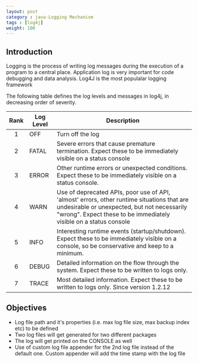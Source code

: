 ```yaml
---
layout: post
category : java-Logging Mechanism
tags : [log4j]
weight: 100
---
```


## Introduction

Logging is the process of writing log messages during the execution of a program to a central place. Application log is very important for code debugging and data analysis. Log4J is the most populalar logging framework

The following table defines the log levels and messages in log4j, in decreasing order of severity.

Rank | Log Level | Description
:---: | --- | ---
1 | OFF | Turn off the log
2 | FATAL | Severe errors that cause premature termination. Expect these to be immediately visible on a status console
3 | ERROR | Other runtime errors or unexpected conditions. Expect these to be immediately visible on a status console.
4 | WARN | Use of deprecated APIs, poor use of API, 'almost' errors, other runtime situations that are undesirable or unexpected, but not necessarily "wrong". Expect these to be immediately visible on a status console
5 | INFO | Interesting runtime events (startup/shutdown). Expect these to be immediately visible on a console, so be conservative and keep to a minimum.
6 | DEBUG | Detailed information on the flow through the system. Expect these to be written to logs only.
7 | TRACE | Most detailed information. Expect these to be written to logs only. Since version 1.2.12

## Objectives


 * Log file path and it's properties (i.e. max log file size, max backup index etc) to be defined
 * Two log files will get generated for two different packages
 * The log will get printed on the CONSOLE as well
 * Use of custom log file appender for the 2nd log file instead of the default one. Custom appender will add the time stamp with the log file
  
 
